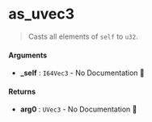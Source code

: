 # as\_uvec3

>  Casts all elements of `self` to `u32`.

#### Arguments

- **\_self** : `I64Vec3` \- No Documentation 🚧

#### Returns

- **arg0** : `UVec3` \- No Documentation 🚧